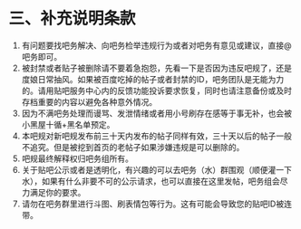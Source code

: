 # 三、补充说明条款

1. 有问题要找吧务解决、向吧务检举违规行为或者对吧务有意见或建议，直接@吧务即可。
2. 被封禁或者贴子被删除请不要着急抱怨，先看一下是否因为违反吧规了，还是度娘日常抽风。如果被百度吃掉的帖子或者封禁的ID，吧务团队是无能为力的。请用贴吧服务中心内的反馈功能投诉要求恢复，同时也请注意备份或及时存档重要的内容以避免各种意外情况。
3. 因为不满吧务处理而谩骂、发泄情绪或者用小号刷存在感等于事无补，也会被小黑屋十循+黑名单预定。
4. 本吧规对新吧规发布前三十天内发布的帖子同样有效，三十天以后的帖子一般不追究。但是被挖到首页的老帖子如果涉嫌违规是可以删除的。
5. 吧规最终解释权归吧务组所有。
6. 关于贴吧公示或者是透明化，有兴趣的可以去吧务（水）群围观（顺便灌一下水），如果有什么非要不可的公示请求，也可以直接在这里发帖，吧务组会尽力满足你的要求。 
7. 请勿在吧务群里进行斗图、刷表情包等行为。这有可能会导致您的贴吧ID被连带。